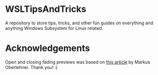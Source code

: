 # WSLTipsAndTricks
A repository to store tips, tricks, and other fun guides on everything and anything Windows Subsystem for Linux related.


# Acknowledgements

Open and closing fading previews was based on [this article](https://markus.oberlehner.net/blog/transition-to-height-auto-with-vue/) by Markus Oberlehner. Thank you! :)